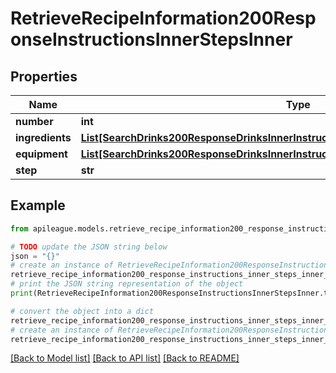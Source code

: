 # RetrieveRecipeInformation200ResponseInstructionsInnerStepsInner


## Properties

Name | Type | Description | Notes
------------ | ------------- | ------------- | -------------
**number** | **int** |  | [optional] 
**ingredients** | [**List[SearchDrinks200ResponseDrinksInnerInstructionsInnerStepsInnerIngredientsInner]**](SearchDrinks200ResponseDrinksInnerInstructionsInnerStepsInnerIngredientsInner.md) |  | [optional] 
**equipment** | [**List[SearchDrinks200ResponseDrinksInnerInstructionsInnerStepsInnerIngredientsInner]**](SearchDrinks200ResponseDrinksInnerInstructionsInnerStepsInnerIngredientsInner.md) |  | [optional] 
**step** | **str** |  | [optional] 

## Example

```python
from apileague.models.retrieve_recipe_information200_response_instructions_inner_steps_inner import RetrieveRecipeInformation200ResponseInstructionsInnerStepsInner

# TODO update the JSON string below
json = "{}"
# create an instance of RetrieveRecipeInformation200ResponseInstructionsInnerStepsInner from a JSON string
retrieve_recipe_information200_response_instructions_inner_steps_inner_instance = RetrieveRecipeInformation200ResponseInstructionsInnerStepsInner.from_json(json)
# print the JSON string representation of the object
print(RetrieveRecipeInformation200ResponseInstructionsInnerStepsInner.to_json())

# convert the object into a dict
retrieve_recipe_information200_response_instructions_inner_steps_inner_dict = retrieve_recipe_information200_response_instructions_inner_steps_inner_instance.to_dict()
# create an instance of RetrieveRecipeInformation200ResponseInstructionsInnerStepsInner from a dict
retrieve_recipe_information200_response_instructions_inner_steps_inner_from_dict = RetrieveRecipeInformation200ResponseInstructionsInnerStepsInner.from_dict(retrieve_recipe_information200_response_instructions_inner_steps_inner_dict)
```
[[Back to Model list]](../README.md#documentation-for-models) [[Back to API list]](../README.md#documentation-for-api-endpoints) [[Back to README]](../README.md)


